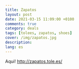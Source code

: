 ```yaml
---
title: Zapatos
layout: post
date: 2021-03-15 11:09:00 +0100
comments: true
category: deals
tags: [tolees, zapatos, shoes]
cover: /img/zapatos.jpg
description:
lang: es
---
```


Aqui! <http://zapatos.tole.es/>
